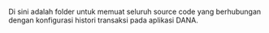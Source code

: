 Di sini adalah folder untuk memuat seluruh source code yang berhubungan dengan konfigurasi histori transaksi pada aplikasi DANA.